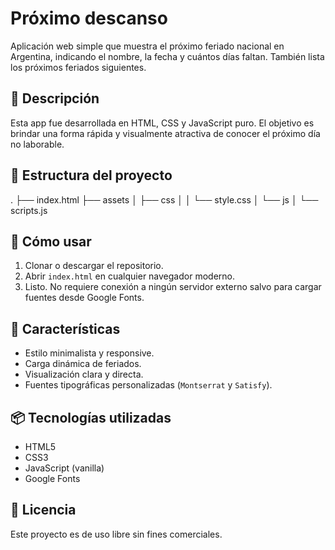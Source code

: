 # Próximo descanso

Aplicación web simple que muestra el próximo feriado nacional en Argentina, indicando el nombre, la fecha y cuántos días faltan. También lista los próximos feriados siguientes.

## 🧾 Descripción

Esta app fue desarrollada en HTML, CSS y JavaScript puro. El objetivo es brindar una forma rápida y visualmente atractiva de conocer el próximo día no laborable.

## 📁 Estructura del proyecto

.
├── index.html
├── assets
│ ├── css
│ │ └── style.css
│ └── js
│ └── scripts.js


## 🚀 Cómo usar

1. Clonar o descargar el repositorio.
2. Abrir `index.html` en cualquier navegador moderno.
3. Listo. No requiere conexión a ningún servidor externo salvo para cargar fuentes desde Google Fonts.

## 📌 Características

- Estilo minimalista y responsive.
- Carga dinámica de feriados.
- Visualización clara y directa.
- Fuentes tipográficas personalizadas (`Montserrat` y `Satisfy`).

## 📦 Tecnologías utilizadas

- HTML5
- CSS3
- JavaScript (vanilla)
- Google Fonts

## 📄 Licencia

Este proyecto es de uso libre sin fines comerciales.

